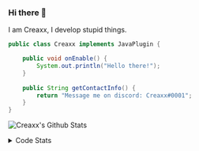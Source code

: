 ### Hi there 👋

I am Creaxx, I develop stupid things. 

```java
public class Creaxx implements JavaPlugin {

    public void onEnable() {
        System.out.println("Hello there!");
    }
    
    public String getContactInfo() {
        return "Message me on discord: Creaxx#0001";
    }
}
```

![Creaxx's Github Stats](https://github-readme-stats.vercel.app/api?username=CreaxxOG&show_icons=true&theme=dark&count_private=true)

<details>
  <summary>Code Stats</summary>

<!--START_SECTION:waka-->
![Code Time](http://img.shields.io/badge/Code%20Time-1%2C087%20hrs%2044%20mins-blue)

![Lines of code](https://img.shields.io/badge/From%20Hello%20World%20I%27ve%20Written-169%20lines%20of%20code-blue)

**🐱 My GitHub Data** 

> 🏆 351 Contributions in the Year 2023
 > 
> 📦 66.2 kB Used in GitHub's Storage 
 > 
> 🚫 Not Opted to Hire
 > 
> 📜 4 Public Repositories 
 > 
> 🔑 2 Private Repositories  
 > 
**I'm an Early 🐤** 

```text
🌞 Morning    77 commits     ██░░░░░░░░░░░░░░░░░░░░░░░   7.95% 
🌆 Daytime    483 commits    ████████████░░░░░░░░░░░░░   49.9% 
🌃 Evening    390 commits    ██████████░░░░░░░░░░░░░░░   40.29% 
🌙 Night      18 commits     ░░░░░░░░░░░░░░░░░░░░░░░░░   1.86%

```
📅 **I'm Most Productive on Saturday** 

```text
Monday       95 commits     ██░░░░░░░░░░░░░░░░░░░░░░░   9.81% 
Tuesday      164 commits    ████░░░░░░░░░░░░░░░░░░░░░   16.94% 
Wednesday    98 commits     ██░░░░░░░░░░░░░░░░░░░░░░░   10.12% 
Thursday     104 commits    ██░░░░░░░░░░░░░░░░░░░░░░░   10.74% 
Friday       102 commits    ██░░░░░░░░░░░░░░░░░░░░░░░   10.54% 
Saturday     256 commits    ██████░░░░░░░░░░░░░░░░░░░   26.45% 
Sunday       149 commits    ███░░░░░░░░░░░░░░░░░░░░░░   15.39%

```


📊 **This Week I Spent My Time On** 

```text
💬 Programming Languages: 
No Activity Tracked This Week

🔥 Editors: 
No Activity Tracked This Week

```

**I Mostly Code in Java** 

```text
Java                     14 repos            ████████████████░░░░░░░░░   63.64% 
Kotlin                   7 repos             ████████░░░░░░░░░░░░░░░░░   31.82% 
EJS                      1 repo              █░░░░░░░░░░░░░░░░░░░░░░░░   4.55%

```



 Last Updated on 01/02/2023 12:41:04 UTC
<!--END_SECTION:waka-->
</details>
